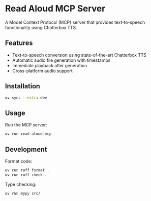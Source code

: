 # Read Aloud MCP Server

A Model Context Protocol (MCP) server that provides text-to-speech functionality using Chatterbox TTS.

## Features

- Text-to-speech conversion using state-of-the-art Chatterbox TTS
- Automatic audio file generation with timestamps
- Immediate playback after generation
- Cross-platform audio support

## Installation

```bash
uv sync --extra dev
```

## Usage

Run the MCP server:

```bash
uv run read-aloud-mcp
```

## Development

Format code:
```bash
uv run ruff format .
uv run ruff check .
```

Type checking:
```bash
uv run mypy src/
```